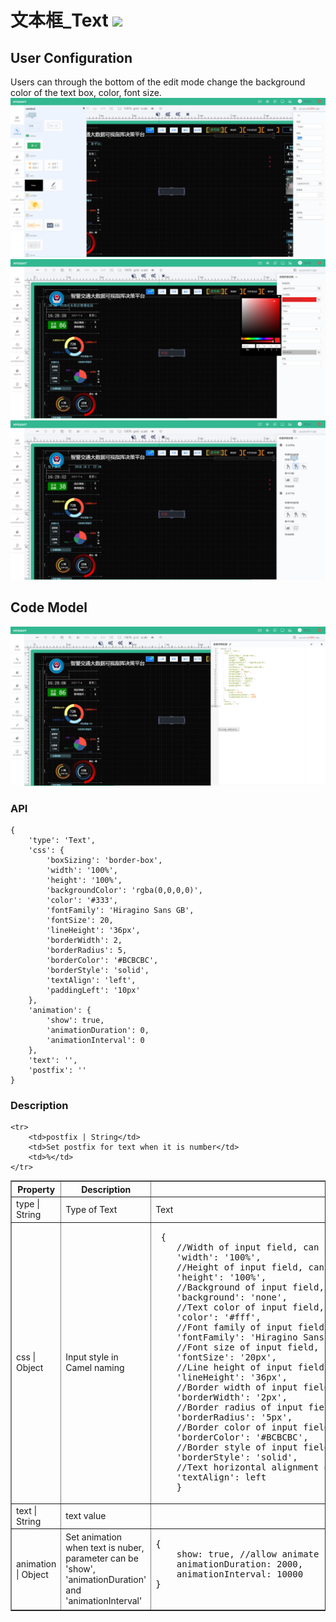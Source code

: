 # 文本框\_Text ![](/assets/text.png)
## User Configuration  
Users can through the bottom of the edit mode change the background color of the text box, color, font size.  
![](/assets/controls/text01.png)
![](/assets/controls/text03.png)
![](/assets/controls/text04.png)

## Code Model 

![](/assets/controls/text02.png)

### API

```
{
	'type': 'Text',
	'css': {
		'boxSizing': 'border-box',
		'width': '100%',
		'height': '100%',
		'backgroundColor': 'rgba(0,0,0,0)',
		'color': '#333',
		'fontFamily': 'Hiragino Sans GB',
		'fontSize': 20,
		'lineHeight': '36px',
		'borderWidth': 2,
		'borderRadius': 5,
		'borderColor': '#BCBCBC',
		'borderStyle': 'solid',
		'textAlign': 'left',
		'paddingLeft': '10px'
	},
	'animation': {
		'show': true,
		'animationDuration': 0,
		'animationInterval': 0
	},
	'text': '',
	'postfix': ''
}
```

### Description

<table border="1">
    <tr>
        <th width="15%">Property</th>
        <th width="30%">Description</th>
        <th> value </th>
    </tr>
    <tr>
        <td>type | String</td>
        <td>Type of Text </td>
        <td>Text</td>
    </tr>
    <tr>
        <td>css | Object</td>
        <td> Input style in Camel naming </td>
        <td>
            <pre> {
 	//Width of input field, can be all parameters of css3 'width'
	'width': '100%',
	//Height of input field, can be all parameters of css3 'height' 
	'height': '100%',
	//Background of input field, can be all parameters of css3 'background' 
	'background': 'none',
	//Text color of input field, can be all parameters of css3 'color' 
	'color': '#fff',
	//Font family of input field, can be all parameters of css3 'font-family' 
	'fontFamily': 'Hiragino Sans GB',
	//Font size of input field, can be all parameters of css3 'font-size' 
	'fontSize': '20px',
	//Line height of input field, can be all parameters of css3 'line-height' 
	'lineHeight': '36px',
	//Border width of input field, can be all parameters of css3 'border-width' 
	'borderWidth': '2px',
	//Border radius of input field, can be all parameters of css3 'border-radius' 
	'borderRadius': '5px',
	//Border color of input field, can be all parameters of css3 'border-color' 
	'borderColor': '#BCBCBC',
	//Border style of input field, can be all parameters of css3 'border-style' 
	'borderStyle': 'solid',
	//Text horizontal alignment of input field, can be all parameters of css3 'text-align' 
	'textAlign': left
    }</pre>
        </td>
    </tr>
    <tr>
        <td>text | String</td>
        <td>text value </td>
        <td></td>
    </tr>
    <tr>
        <td>animation | Object</td>
        <td>Set animation when text is nuber, parameter can be 'show', 'animationDuration' and 'animationInterval'</td>
        <td> 
        	<pre>
{
	show: true, //allow animate
	animationDuration: 2000,
	animationInterval: 10000
}
        	</pre>
        </td>
    </tr>
    
    <tr>
        <td>postfix | String</td>
        <td>Set postfix for text when it is number</td>
        <td>%</td>
    </tr>
</table>





